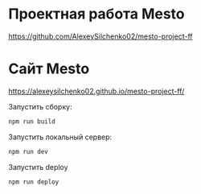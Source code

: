 # Проектная работа Mesto
https://github.com/AlexeySilchenko02/mesto-project-ff

# Сайт Mesto
https://alexeysilchenko02.github.io/mesto-project-ff/

Запустить сборку:
```bash
npm run build
```

Запустить локальный сервер:
```bash
npm run dev
```

Запустить deploy
```bash
npm run deploy
```